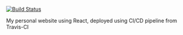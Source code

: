 [![Build Status](https://travis-ci.com/madhur4444/PersonalWebsite.svg?branch=master)](https://travis-ci.com/madhur4444/PersonalWebsite)


My personal website using React, deployed using CI/CD pipeline from Travis-CI 
